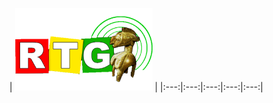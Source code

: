 | ![](https://raw.githubusercontent.com/RevGear/logo/master/Countries/GN/RTG.png)  | 
|:---:|:---:|:---:|:---:|:---:| 
